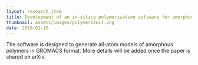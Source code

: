 ```yaml
---
layout: research_item
title: Development of an in-silico polymerization software for amorphous polymers
thumbnail: assets/images/polymerizeit.png
date: 2018-01-10
---
```


The software is designed to generate all-atom models of amorphous polymers in GROMACS format. More details will be added once the paper is shared on arXiv.